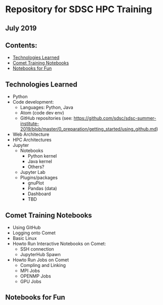 #  Repository for SDSC HPC Training
## July 2019

## <a name="top">Contents:
* [Technologies Learned](#techs-learn)
* [Comet Training Notebooks](#comet-train-notebooks)
* [Notebooks for Fun](#notebooks-for-fun)


## Technologies Learned <a name="techs-learn"></a>
* Python
* Code development:
  * Languages: Python, Java
  * Atom (code dev env)
  * GitHub repositories (see: https://github.com/sdsc/sdsc-summer-institute-2019/blob/master/0_preparation/getting_started/using_github.md)
* Web Architecture
* HPC Architectures
* Jupyter 
  * Notebooks
    * Python kernel
    * Java kernel
    * Others?
  * Jupyter Lab
  * Plugins/packages
    * gnuPlot
    * Pandas (data)
    * Dashboard
    * TBD
  

## Comet Training Notebooks <a name="comet-train-notebooks"></a>
* Using GitHub
* Logging onto Comet
* Basic Linux
* Howto Run Interactive Notebooks on Comet:
  * SSH connection
  * JupyterHub Spawn
* Howto Run Jobs on Comet
  * Compling and Linking
  * MPI Jobs 
  * OPENMP Jobs
  * GPU Jobs

## Notebooks for Fun <a name="notebooks-for-fun"></a>
